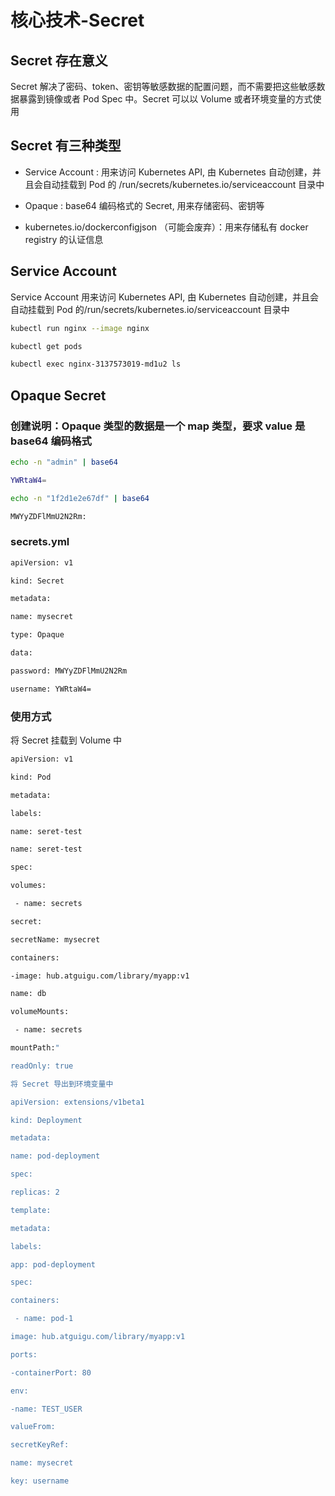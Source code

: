# 核心技术-Secret

## Secret 存在意义

Secret 解决了密码、token、密钥等敏感数据的配置问题，而不需要把这些敏感数据暴露到镜像或者 Pod Spec 中。Secret 可以以 Volume 或者环境变量的方式使用

## Secret 有三种类型

* Service Account : 用来访问 Kubernetes API, 由 Kubernetes 自动创建，并且会自动挂载到 Pod 的 /run/secrets/kubernetes.io/serviceaccount 目录中

* Opaque : base64 编码格式的 Secret, 用来存储密码、密钥等

* kubernetes.io/dockerconfigjson （可能会废弃）：用来存储私有 docker registry 的认证信息

## Service Account

Service Account 用来访问 Kubernetes API, 甶 Kubernetes 自动创建，并且会自动挂载到 Pod 的/run/secrets/kubernetes.io/serviceaccount 目录中

``` bash
kubectl run nginx --image nginx
```

``` bash
kubectl get pods
```

``` bash
kubectl exec nginx-3137573019-md1u2 ls
```

## Opaque Secret

### 创建说明：Opaque 类型的数据是一个 map 类型，要求 value 是 base64 编码格式

``` bash
echo -n "admin" | base64

YWRtaW4=

echo -n "1f2d1e2e67df" | base64

MWYyZDFlMmU2N2Rm:
```

### secrets.yml

``` bash
apiVersion: v1

kind: Secret

metadata:

name: mysecret

type: Opaque

data:

password: MWYyZDFlMmU2N2Rm

username: YWRtaW4=

```

### 使用方式

将 Secret 挂载到 Volume 中

``` bash
apiVersion: v1

kind: Pod

metadata:

labels:

name: seret-test

name: seret-test

spec:

volumes:

 - name: secrets

secret:

secretName: mysecret

containers:

-image: hub.atguigu.com/library/myapp:v1

name: db

volumeMounts:

 - name: secrets

mountPath:"

readOnly: true

将 Secret 导出到环境变量中

apiVersion: extensions/v1beta1

kind: Deployment

metadata:

name: pod-deployment

spec:

replicas: 2

template:

metadata:

labels:

app: pod-deployment

spec:

containers:

 - name: pod-1

image: hub.atguigu.com/library/myapp:v1

ports:

-containerPort: 80

env:

-name: TEST_USER

valueFrom:

secretKeyRef:

name: mysecret

key: username

```
